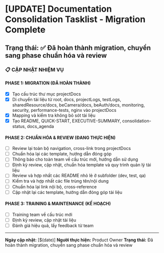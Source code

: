 # [UPDATE] Documentation Consolidation Tasklist - Migration Complete

## Trạng thái: ✅ Đã hoàn thành migration, chuyển sang phase chuẩn hóa và review

### 📋 **CẬP NHẬT NHIỆM VỤ**

#### **PHASE 1: MIGRATION (ĐÃ HOÀN THÀNH)**
- [x] Tạo cấu trúc thư mục projectDocs
- [x] Di chuyển tài liệu từ root, docs, projectLogs, testLogs, sharedResource/docs, beCamera/docs, beAuth/docs, monitoring, security, performance-tests, nginx vào projectDocs
- [x] Mapping và kiểm tra không bỏ sót tài liệu
- [x] Tạo README, QUICK-START, EXECUTIVE-SUMMARY, consolidation-status, docs_agenda

#### **PHASE 2: CHUẨN HÓA & REVIEW (ĐANG THỰC HIỆN)**
- [ ] Review lại toàn bộ navigation, cross-link trong projectDocs
- [ ] Chuẩn hóa lại các template, hướng dẫn đóng góp
- [ ] Thông báo cho toàn team về cấu trúc mới, hướng dẫn sử dụng
- [ ] Định kỳ review, cập nhật, chuẩn hóa template và quy trình quản lý tài liệu
- [ ] Review và hợp nhất các README nhỏ lẻ ở subfolder (dev, test, qa)
- [ ] Kiểm tra và hợp nhất các file trùng tên/nội dung
- [ ] Chuẩn hóa lại link nội bộ, cross-reference
- [ ] Cập nhật lại các template, hướng dẫn đóng góp tài liệu

#### **PHASE 3: TRAINING & MAINTENANCE (KẾ HOẠCH)**
- [ ] Training team về cấu trúc mới
- [ ] Định kỳ review, cập nhật tài liệu
- [ ] Đánh giá hiệu quả, lấy feedback từ team

---
**Ngày cập nhật:** [$(date)]
**Người thực hiện:** Product Owner
**Trạng thái:** Đã hoàn thành migration, chuyển sang phase chuẩn hóa và review 